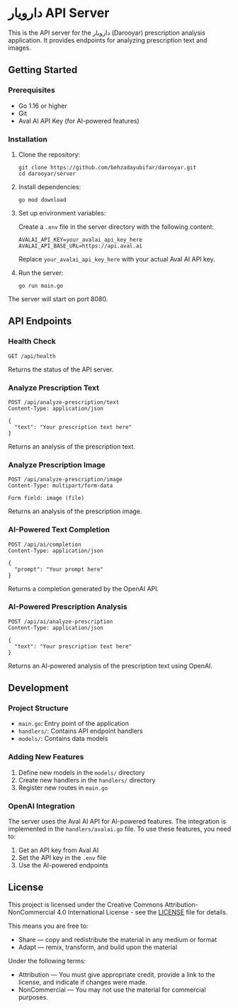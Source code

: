 # دارویار API Server

This is the API server for the دارویار (Darooyar) prescription analysis application. It provides endpoints for analyzing prescription text and images.

## Getting Started

### Prerequisites

- Go 1.16 or higher
- Git
- Aval AI API Key (for AI-powered features)

### Installation

1. Clone the repository:

   ```
   git clone https://github.com/behzadayubifar/darooyar.git
   cd darooyar/server
   ```

2. Install dependencies:

   ```
   go mod download
   ```

3. Set up environment variables:

   Create a `.env` file in the server directory with the following content:

   ```
   AVALAI_API_KEY=your_avalai_api_key_here
   AVALAI_API_BASE_URL=https://api.aval.ai
   ```

   Replace `your_avalai_api_key_here` with your actual Aval AI API key.

4. Run the server:
   ```
   go run main.go
   ```

The server will start on port 8080.

## API Endpoints

### Health Check

```
GET /api/health
```

Returns the status of the API server.

### Analyze Prescription Text

```
POST /api/analyze-prescription/text
Content-Type: application/json

{
  "text": "Your prescription text here"
}
```

Returns an analysis of the prescription text.

### Analyze Prescription Image

```
POST /api/analyze-prescription/image
Content-Type: multipart/form-data

Form field: image (file)
```

Returns an analysis of the prescription image.

### AI-Powered Text Completion

```
POST /api/ai/completion
Content-Type: application/json

{
  "prompt": "Your prompt here"
}
```

Returns a completion generated by the OpenAI API.

### AI-Powered Prescription Analysis

```
POST /api/ai/analyze-prescription
Content-Type: application/json

{
  "text": "Your prescription text here"
}
```

Returns an AI-powered analysis of the prescription text using OpenAI.

## Development

### Project Structure

- `main.go`: Entry point of the application
- `handlers/`: Contains API endpoint handlers
- `models/`: Contains data models

### Adding New Features

1. Define new models in the `models/` directory
2. Create new handlers in the `handlers/` directory
3. Register new routes in `main.go`

### OpenAI Integration

The server uses the Aval AI API for AI-powered features. The integration is implemented in the `handlers/avalai.go` file. To use these features, you need to:

1. Get an API key from Aval AI
2. Set the API key in the `.env` file
3. Use the AI-powered endpoints

## License

This project is licensed under the Creative Commons Attribution-NonCommercial 4.0 International License - see the [LICENSE](../LICENSE) file for details.

This means you are free to:

- Share — copy and redistribute the material in any medium or format
- Adapt — remix, transform, and build upon the material

Under the following terms:

- Attribution — You must give appropriate credit, provide a link to the license, and indicate if changes were made.
- NonCommercial — You may not use the material for commercial purposes.
